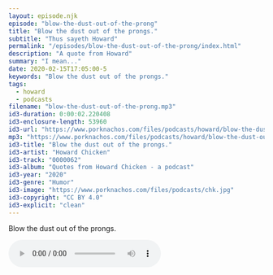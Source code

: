 ```yaml
---
layout: episode.njk
episode: "blow-the-dust-out-of-the-prong"
title: "Blow the dust out of the prongs."
subtitle: "Thus sayeth Howard"
permalink: "/episodes/blow-the-dust-out-of-the-prong/index.html"
description: "A quote from Howard"
summary: "I mean..."
date: 2020-02-15T17:05:00-5
keywords: "Blow the dust out of the prongs."
tags:
  - howard
  - podcasts
filename: "blow-the-dust-out-of-the-prong.mp3"
id3-duration: 0:00:02.220408
id3-enclosure-length: 53960
id3-url: "https://www.porknachos.com/files/podcasts/howard/blow-the-dust-out-of-the-prong.mp3"
mp3: "https://www.porknachos.com/files/podcasts/howard/blow-the-dust-out-of-the-prong.mp3"
id3-title: "Blow the dust out of the prongs."
id3-artist: "Howard Chicken"
id3-track: "0000062"
id3-album: "Quotes from Howard Chicken - a podcast"
id3-year: "2020"
id3-genre: "Humor"
id3-image: "https://www.porknachos.com/files/podcasts/chk.jpg"
id3-copyright: "CC BY 4.0"
id3-explicit: "clean"
---
```

Blow the dust out of the prongs.

<audio controls>
  <source src="https://www.porknachos.com/files/podcasts/howard/blow-the-dust-out-of-the-prong.mp3">
</audio>
